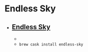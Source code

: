 # Endless Sky
- [Endless Sky](https://endless-sky.github.io/)
  - 
  - 
  - `brew cask install endless-sky`
